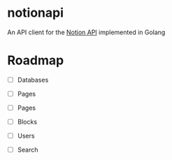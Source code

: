 # notionapi
An API client for the [Notion API](api) implemented in Golang

# Roadmap
- [ ] Databases
- [ ] Pages
- [ ] Pages
- [ ] Blocks
- [ ] Users
- [ ] Search


[api]: https://developers.notion.com/
